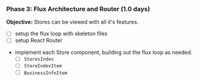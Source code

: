 
### Phase 3: Flux Architecture and Router (1.0 days)

**Objective:** Stores can be viewed with all it's features.

- [ ] setup the flux loop with skeleton files
- [ ] setup React Router
- implement each Store component, building out the flux loop as needed.
  - [ ] `StoresIndex`
  - [ ] `StoreIndexItem`
  - [ ] `BusinessInfoItem`
